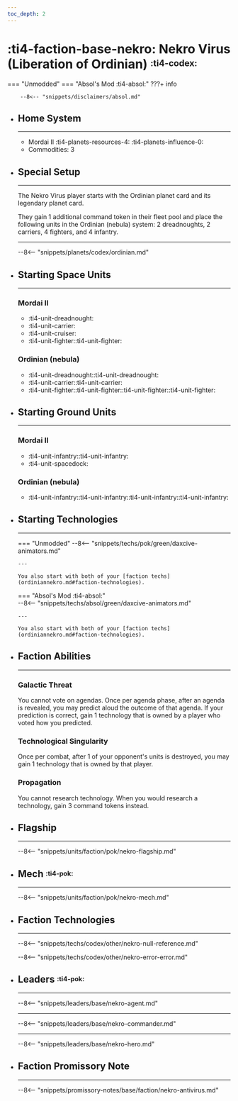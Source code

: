 ```yaml
---
toc_depth: 2
---
```


# :ti4-faction-base-nekro: Nekro Virus (Liberation of Ordinian) <sup><sub>:ti4-codex:</sub></sup>
=== "Unmodded"
=== "Absol's Mod :ti4-absol:" 
    ???+ info

        --8<-- "snippets/disclaimers/absol.md"

<div class="grid cards" markdown>

-   ## __Home System__

    ---

    * Mordai II :ti4-planets-resources-4: :ti4-planets-influence-0:
    * Commodities: 3

-   ## __Special Setup__

    ---

    The Nekro Virus player starts with the Ordinian planet card and its legendary planet card.

    They gain 1 additional command token in their fleet pool and place the following units in the Ordinian (nebula) system: 2 dreadnoughts, 2 carriers, 4 fighters, and 4 infantry.

    ---

    --8<-- "snippets/planets/codex/ordinian.md"

</div>

<div class="grid cards" markdown>

-   ## __Starting Space Units__

    ---

    ### Mordai II

    * :ti4-unit-dreadnought:
    * :ti4-unit-carrier:
    * :ti4-unit-cruiser:
    * :ti4-unit-fighter::ti4-unit-fighter:

    ### Ordinian (nebula)

    * :ti4-unit-dreadnought::ti4-unit-dreadnought:
    * :ti4-unit-carrier::ti4-unit-carrier:
    * :ti4-unit-fighter::ti4-unit-fighter::ti4-unit-fighter::ti4-unit-fighter:

-   ## __Starting Ground Units__

    ---

    ### Mordai II

    * :ti4-unit-infantry::ti4-unit-infantry:
    * :ti4-unit-spacedock:

    ### Ordinian (nebula)

    * :ti4-unit-infantry::ti4-unit-infantry::ti4-unit-infantry::ti4-unit-infantry:

-   ## __Starting Technologies__

    ---
    === "Unmodded"
        --8<-- "snippets/techs/pok/green/daxcive-animators.md"
        
        ---

        You also start with both of your [faction techs](ordiniannekro.md#faction-technologies). 

    === "Absol's Mod :ti4-absol:"  
        --8<-- "snippets/techs/absol/green/daxcive-animators.md"
        
        ---
        
        You also start with both of your [faction techs](ordiniannekro.md#faction-technologies).

-   ## __Faction Abilities__

    ---
    ### **Galactic Threat**

    You cannot vote on agendas. Once per agenda phase, after an agenda is revealed, you may predict aloud the outcome of that agenda. If your prediction is correct, gain 1 technology that is owned by a player who voted how you predicted.

    ### **Technological Singularity**

    Once per combat, after 1 of your opponent's units is destroyed, you may gain 1 technology that is owned by that player.
    
    ### **Propagation**

    You cannot research technology. When you would research a technology, gain 3 command tokens instead.

-   ## __Flagship__

    ---
    --8<-- "snippets/units/faction/pok/nekro-flagship.md"

-   ## __Mech__ <sup><sub>:ti4-pok:</sub></sup>

    ---
    --8<-- "snippets/units/faction/pok/nekro-mech.md"

-   ## __Faction Technologies__

    ---
    --8<-- "snippets/techs/codex/other/nekro-null-reference.md"

    --8<-- "snippets/techs/codex/other/nekro-error-error.md"

-   ## __Leaders__ <sup><sub>:ti4-pok:</sub></sup>

    ---
    
    --8<-- "snippets/leaders/base/nekro-agent.md"

    ---

    --8<-- "snippets/leaders/base/nekro-commander.md"

    ---

    --8<-- "snippets/leaders/base/nekro-hero.md"

-   ## __Faction Promissory Note__

    ---
    --8<-- "snippets/promissory-notes/base/faction/nekro-antivirus.md"

</div>